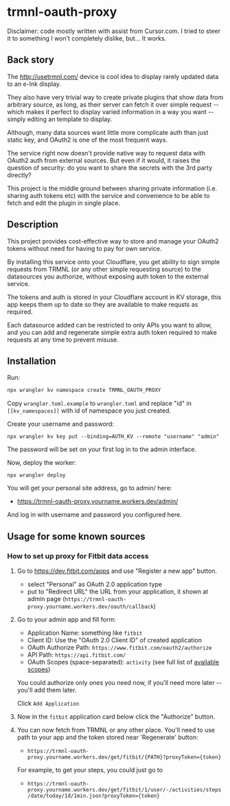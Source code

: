 # trmnl-oauth-proxy

Disclaimer: code mostly written with assist from Cursor.com. I tried to steer it to something I
won't completely dislike, but... It works.

## Back story

The http://usetrmnl.com/ device is cool idea to display rarely updated data to an e-Ink display.

They also have very trivial way to create private plugins that show data from arbitrary source,
as long, as their server can fetch it over simple request -- which makes it perfect to display
varied information in a way you want -- simply editing an template to display.

Although, many data sources want little more complicate auth than just static key, and OAuth2
is one of the most frequent ways.

The service right now doesn't provide native way to request data with OAuth2 auth from external
sources. But even if it would, it raises the question of security: do you want to share the
secrets with the 3rd party directly?

This project is the middle ground between sharing private information (i.e. sharing auth tokens
etc) with the service and convenience to be able to fetch and edit the plugin in single place.

## Description

This project provides cost-effective way to store and manage your OAuth2 tokens without need
for having to pay for own service.

By installing this service onto your Cloudflare, you get ability to sign simple requests from
TRMNL (or any other simple requesting source) to the datasources you authorize, without exposing
auth token to the external service.

The tokens and auth is stored in your Cloudflare account in KV storage, this app keeps them
up to date so they are available to make requsts as required.

Each datasource added can be restricted to only APIs you want to allow, and you can add and
regenerate simple extra auth token required to make requests at any time to prevent misuse.

## Installation

Run:

```bash
npx wrangler kv namespace create TRMNL_OAUTH_PROXY
```

Copy `wrangler.toml.example` to `wrangler.toml` and replace "id" in `[[kv_namespaces]]` with
id of namespace you just created.

Create your username and password:

```
npx wrangler kv key put --binding=AUTH_KV --remote "username" "admin"
```

The password will be set on your first log in to the admin interface.

Now, deploy the worker:

```
npx wrangler deploy
```

You will get your personal site address, go to admin/ here:

- https://trmnl-oauth-proxy.yourname.workers.dev/admin/

And log in with username and password you configured here.

## Usage for some known sources

### How to set up proxy for Fitbit data access

1. Go to https://dev.fitbit.com/apps and use "Register a new app" button.

   - select "Personal" as OAuth 2.0 application type
   - put to "Redirect URL" the URL from your application, it shown at admin page
     (`https://trmnl-oauth-proxy.yourname.workers.dev/oauth/callback`)

2. Go to your admin app and fill form:

   - Application Name: something like `fitbit`
   - Client ID: Use the "OAuth 2.0 Client ID" of created application
   - OAuth Authorize Path: `https://www.fitbit.com/oauth2/authorize`
   - API Path: `https://api.fitbit.com/`
   - OAuth Scopes (space-separated): `activity` (see full list of [available scopes])

   You could authorize only ones you need now, if you'll need more later -- you'll
   add them later.

   Click `Add Application`

3. Now in the `fitbit` application card below click the "Authorize" button.

4. You can now fetch from TRMNL or any other place. You'll need to use path to your app and the token stored near
   'Regenerate' button:

   - `https://trmnl-oauth-proxy.yourname.workers.dev/get/fitbit/{PATH}?proxyToken={token}`
  
   For example, to get your steps, you could just go to
  
   - `https://trmnl-oauth-proxy.yourname.workers.dev/get/fitbit/1/user/-/activities/steps/date/today/1d/1min.json?proxyToken={token}`


[available scopes]: https://dev.fitbit.com/build/reference/web-api/developer-guide/application-design/#Scopes
